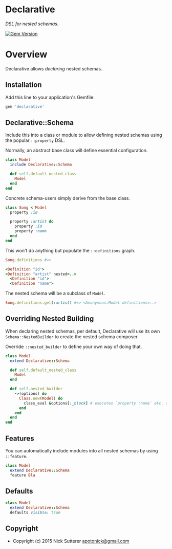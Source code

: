 # Declarative

_DSL for nested schemas._

[![Gem Version](https://badge.fury.io/rb/declarative.svg)](http://badge.fury.io/rb/declarative)

# Overview

Declarative allows _declaring_ nested schemas.

## Installation

Add this line to your application's Gemfile:

```ruby
gem 'declarative'
```

## Declarative::Schema

Include this into a class or module to allow defining nested schemas using the popular `::property` DSL.

Normally, an abstract base class will define essential configuration.

```ruby
class Model
  include Declarative::Schema

  def self.default_nested_class
    Model
  end
end
```

Concrete schema-users simply derive from the base class.

```ruby
class Song < Model
  property :id

  property :artist do
    property :id
    property :name
  end
end
```

This won't do anything but populate the `::definitions` graph.

```ruby
Song.definitions #=>

<Definition "id">
<Definition "artist" nested=..>
  <Definition "id">
  <Definition "name">
```

The nested schema will be a subclass of `Model`.

```ruby
Song.definitions.get(:artist) #=> <Anonymous:Model definitions=..>
```

## Overriding Nested Building

When declaring nested schemas, per default, Declarative will use its own `Schema::NestedBuilder` to create the nested schema composer.

Override `::nested_builder` to define your own way of doing that.

```ruby
class Model
  extend Declarative::Schema

  def self.default_nested_class
    Model
  end

  def self.nested_builder
    ->(options) do
      Class.new(Model) do
        class_eval &options[:_block] # executes `property :name` etc. on nested, fresh class.
      end
    end
  end
end
```

## Features

You can automatically include modules into all nested schemas by using `::feature`.

```ruby
class Model
  extend Declarative::Schema
  feature Bla
```

## Defaults

```ruby
class Model
  extend Declarative::Schema
  defaults visible: true
```

## Copyright

* Copyright (c) 2015 Nick Sutterer <apotonick@gmail.com>